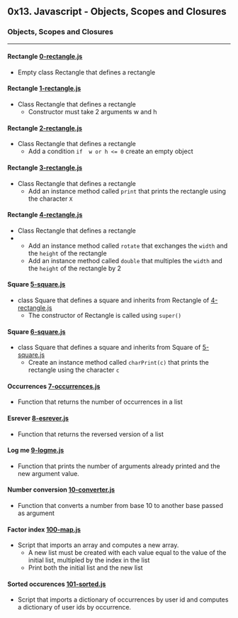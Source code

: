 ## 0x13. Javascript - Objects, Scopes and Closures
### Objects, Scopes and Closures

------------

#### Rectangle [0-rectangle.js](./0-rectangle.js)
- Empty class Rectangle that defines a rectangle

#### Rectangle [1-rectangle.js](./1-rectangle.js)
- Class Rectangle that defines a rectangle
	-  Constructor must take 2 arguments w and h

#### Rectangle [2-rectangle.js](./2-rectangle.js)
- Class Rectangle that defines a rectangle
	- Add a condition `if  w or h <= 0` create an empty object

#### Rectangle [3-rectangle.js](./3-rectangle.js)
- Class Rectangle that defines a rectangle
	- Add an instance method called `print` that prints the rectangle using the character `X`

#### Rectangle [4-rectangle.js](./4-rectangle.js)
- Class Rectangle that defines a rectangle
-	- Add an instance method called `rotate` that exchanges the `width` and the `height` of the rectangle
	- Add an instance method called `double` that multiples the `width` and the `height` of the rectangle by 2

#### Square [5-square.js](./5-square.js)
- class Square that defines a square and inherits from Rectangle of [4-rectangle.js](./4-rectangle.js)
	- The constructor of Rectangle is called using `super()`

#### Square [6-square.js](./6-square.js)
- class Square that defines a square and inherits from Square of [5-square.js](./5-square.js)
	- Create an instance method called `charPrint(c)` that prints the rectangle using the character `c`

#### Occurrences [7-occurrences.js](./7-occurrences.js)
- Function that returns the number of occurrences in a list

#### Esrever [8-esrever.js](./8-esrever.js)
- Function that returns the reversed version of a list

#### Log me [9-logme.js](./9-logme.js)
- Function that prints the number of arguments already printed and the new argument value.

#### Number conversion [10-converter.js](./10-converter.js)
- Function that converts a number from base 10 to another base passed as argument

#### Factor index [100-map.js](./100-map.js)
- Script that imports an array and computes a new array.
	- A new list must be created with each value equal to the value of the initial list, multipled by the index in the list
	- Print both the initial list and the new list

#### Sorted occurences [101-sorted.js](./101-sorted.js)
- Script that imports a dictionary of occurrences by user id and computes a dictionary of user ids by occurrence.

